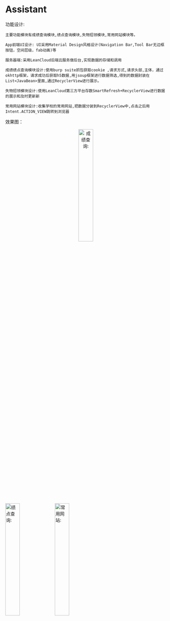 # Assistant
功能设计:

	主要功能模块有成绩查询模块,绩点查询模块,失物招领模块,常用网站模块等。
	
	App前端UI设计: UI采用Material Design风格设计(Navigation Bar,Tool Bar无边框按钮，空间层级，fab动画)等

	服务器端:采用LeanCloud后端云服务做后台,实现数据的存储和调用
	
	成绩绩点查询模块设计:使用burp suite抓包获取cookie ,请求方式,请求头部,主体，通过okhttp框架，请求成功后获取h5数据,用jsoup框架进行数据筛选,得到的数据封装在List<JavaBean>里面,通过RecyclerView进行展示。
	
	失物招领模块设计:使用LeanCloud第三方平台存数SmartRefresh+RecyclerView进行数据的展示和及时更新新
	
	常用网站模块设计:收集学校的常用网站,把数据分装到RecyclerView中,点击之后用Intent.ACTION_VIEW跳转到浏览器
	
		
效果图：
<div align="center">
<img src="https://github.com/huangaa/Assistant/blob/master/images/grade.gif" width="30%" hight ="30%" alt="成绩查询:"/>
</div>
<img src="https://github.com/huangaa/Assistant/blob/master/images/GPA.gif" width="30%" hight ="30%" alt="绩点查询:"/>
<img src="https://github.com/huangaa/Assistant/blob/master/images/TIM图片20181022203209.jpg" width="30%" hight ="30%" alt="常用网站:"/>

